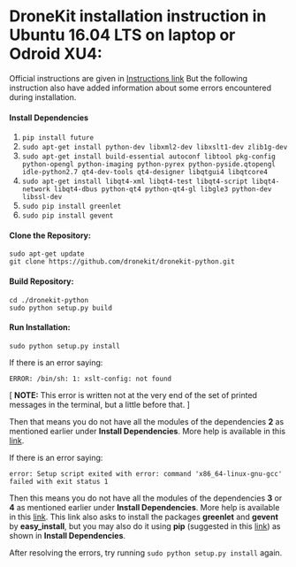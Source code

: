 # DroneKit installation instruction in Ubuntu 16.04 LTS on laptop or Odroid XU4:

Official instructions are given in [Instructions link](https://dev.px4.io/en/robotics/dronekit.html)
But the following instruction also have added information about some errors encountered during installation.

#### Install Dependencies
1. `pip install future`
2. `sudo apt-get install python-dev libxml2-dev libxslt1-dev zlib1g-dev`
3. `sudo apt-get install build-essential autoconf libtool pkg-config python-opengl python-imaging python-pyrex python-pyside.qtopengl idle-python2.7 qt4-dev-tools qt4-designer libqtgui4 libqtcore4`
4. `sudo apt-get install libqt4-xml libqt4-test libqt4-script libqt4-network libqt4-dbus python-qt4 python-qt4-gl libgle3 python-dev libssl-dev`
5. `sudo pip install greenlet`
6. `sudo pip install gevent`

#### Clone the Repository:
```
sudo apt-get update
git clone https://github.com/dronekit/dronekit-python.git
```

#### Build Repository:
```
cd ./dronekit-python
sudo python setup.py build
```

#### Run Installation:
```
sudo python setup.py install
```

If there is an error saying:
```
ERROR: /bin/sh: 1: xslt-config: not found
```
[ **NOTE:** This error is written not at the very end of the set of printed messages in the terminal, but a little before that. ]

Then that means you do not have all the modules of the dependencies **2** as mentioned earlier under **Install Dependencies**.
More help is available in this [link](https://stackoverflow.com/questions/5178416/pip-install-lxml-error).

If there is an error saying:
```
error: Setup script exited with error: command 'x86_64-linux-gnu-gcc' failed with exit status 1
```

Then this means you do not have all the modules of the dependencies **3** or **4** as mentioned earlier under **Install Dependencies**.
More help is available in this [link](https://stackoverflow.com/questions/26053982/setup-script-exited-with-error-command-x86-64-linux-gnu-gcc-failed-with-exit).
This link also asks to install the packages **greenlet** and **gevent** by **easy_install**, 
but you may also do it using **pip** (suggested in this [link](https://askubuntu.com/questions/350312/i-am-not-able-to-install-easy-install-in-my-ubuntu)) as shown in **Install Dependencies**.

After resolving the errors, try running `sudo python setup.py install` again.

